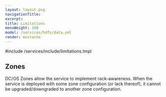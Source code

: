 ```yaml
---
layout: layout.pug
navigationTitle:
excerpt:
title: Limitations
menuWeight: 100
model: /services/hdfs/data.yml
render: mustache
---
```


<!-- Imported from https://github.com/mesosphere/dcos-commons.git:sdk-0.40 -->


#include /services/include/limitations.tmpl

## Zones

DC/OS Zones allow the service to implement rack-awareness. When the service is deployed with some zone configuration (or lack thereof), it cannot be upgraded/downgraded to another zone configuration.

<!-- TBD? ## Security

### Transport Encryption

### Kerberos -->
